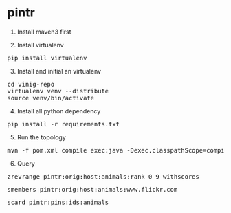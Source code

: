 pintr
=======
1. Install maven3 first  

2. Install virtualenv  
<pre>pip install virtualenv</pre>  

3. Install and initial an virtualenv  
<pre>
cd vinig-repo  
virtualenv venv --distribute  
source venv/bin/activate
</pre>

4. Install all python dependency  
<pre>pip install -r requirements.txt</pre>

5. Run the topology  
<pre>
mvn -f pom.xml compile exec:java -Dexec.classpathScope=compile -Dexec.mainClass=me.haogao.pintr.topology.PintrTopology  
</pre>

6. Query
<pre>
zrevrange pintr:orig:host:animals:rank 0 9 withscores  
</pre>

<pre>
smembers pintr:orig:host:animals:www.flickr.com  
</pre>

<pre>
scard pintr:pins:ids:animals
</pre>
